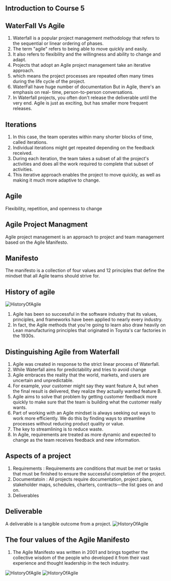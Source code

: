 ## Introduction to Course 5

## WaterFall Vs Agile
1. Waterfall is a popular project management methodology that refers to the sequential or linear ordering of phases. 
2. The term "agile" refers to being able to move quickly and easily.
3. It also refers to flexibility and the willingness and ability to change and adapt.
4. Projects that adopt an Agile project management take an iterative approach.
5. which means the project processes are repeated often many times during the life cycle of the project. 
6. WaterFall have huge number of documentation But in Agile, there's an emphasis on real- time, person-to-person conversations.
7.  In Waterfall projects, you often don't release the deliverable until the very end. Agile is just as exciting, but has smaller more frequent releases. 

## Iterations 
1. In this case, the team operates within many shorter blocks of time, called iterations.
2.  Individual iterations might get repeated depending on the feedback received. 
3.  During each iteration, the team takes a subset of all the project's activities and does all the work required to complete that subset of activities.
4.  This iterative approach enables the project to move quickly, as well as making it much more adaptive to change.

## Agile
Flexibility, repetition, and openness to change

## Agile Project Managment
Agile project management is an approach to project and team management based on the Agile Manifesto. 

## Manifesto
The manifesto is a collection of four values and 12 principles that define the mindset that all Agile teams should strive for.

## History of agile
![HistoryOfAgile](https://github.com/abdullahbannuwala/project-managment/blob/main/github%20history01.PNG)
1. Agile has been so successful in the software industry that its values, principles, and frameworks have been applied to nearly every industry.
2. In fact, the Agile methods that you're going to learn also draw heavily on Lean manufacturing principles that originated in Toyota's car factories in the 1930s. 

## Distinguishing Agile from Waterfall
1. Agile was created in response to the strict linear process of Waterfall. 
2. While Waterfall aims for predictability and tries to avoid change
3. Agile embraces the reality that the world, markets, and users are uncertain and unpredictable.
4. For example, your customer might say they want feature A, but when the final result is delivered, they realize they actually wanted feature B.
5. Agile aims to solve that problem by getting customer feedback more quickly to make sure that the team is building what the customer really wants. 
6. Part of working with an Agile mindset is always seeking out ways to work more efficiently.  We do this by finding ways to streamline processes without reducing product quality or value. 
7. The key to streamlining is to reduce waste.
8. In Agile, requirements are treated as more dynamic and expected to change as the team receives feedback and new information. 

## Aspects of a project
1. Requirements : Requirements are conditions that must be met or tasks that must be finished to ensure the successful completion of the project.
2. Documentatoin : All projects require documentation, project plans, stakeholder maps, schedules, charters, contracts—the list goes on and on. 
3. Deliverables
## Deliverable
A deliverable is a tangible outcome from a project. 
![HistoryOfAgile](https://github.com/abdullahbannuwala/project-managment/blob/main/github%20history02.PNG)

## The four values of the Agile Manifesto
1. The Agile Manifesto was written in 2001 and brings together the collective wisdom of the people who developed it from their vast experience and thought leadership in the tech industry.

![HistoryOfAgile](https://github.com/abdullahbannuwala/project-managment/blob/main/agilemanifesto.PNG)
![HistoryOfAgile](https://github.com/abdullahbannuwala/project-managment/blob/main/menifesto2.PNG)


